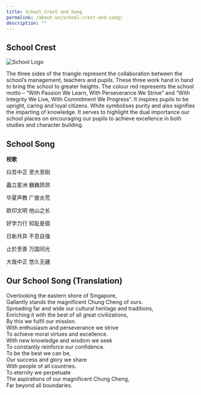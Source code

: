 ```yaml
---
title: School Crest and Song
permalink: /about-us/school-crest-and-song/
description: ""
---
```

School Crest
------------

![School Logo](https://chungchenghighmain.moe.edu.sg/wp-content/uploads/2019/09/school_logo.png)

The three sides of the triangle represent the collaboration between the school’s management, teachers and pupils. These three work hand in hand to bring the school to greater heights. The colour red represents the school motto – “With Passion We Learn, With Perseverance We Strive” and “With Integrity We Live, With Commitment We Progress”. It inspires pupils to be upright, caring and loyal citizens. White symbolises purity and also signifies the imparting of knowledge. It serves to highlight the dual importance our school places on encouraging our pupils to achieve excellence in both studies and character building.

School Song
-----------

**校歌**

曰吾中正 至大至刚

矗立星洲 巍巍昂昂

华夏声教 广披炎荒

欧印文明 他山之长

好学力行 知耻是倡

日新月异 不息自强

止於至善 万国同光

大哉中正 悠久无疆

Our School Song (Translation)
-----------------------------

Overlooking the eastern shore of Singapore,  
Gallantly stands the magnificent Chung Cheng of ours.  
Spreading far and wide our cultural heritage and traditions,  
Enriching it with the best of all great civilizations,  
By this we fulfil our mission.  
With enthusiasm and perseverance we strive  
To achieve moral virtues and excellence.  
With new knowledge and wisdom we seek  
To constantly reinforce our confidence.  
To be the best we can be,  
Our success and glory we share  
With people of all countries.  
To eternity we perpetuate  
The aspirations of our magnificent Chung Cheng,  
Far beyond all boundaries.